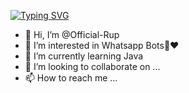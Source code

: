 [![Typing SVG](https://readme-typing-svg.herokuapp.com?font=Fira+Code&size=30&pause=1000&color=DB25F7&multiline=true&width=435&lines=OFFICIAL%F0%9F%92%8CRUP;LOVE+TO+MAKE+BOTS+;FOR+GROUPS%E2%9D%A4;%F0%9F%98%8E%E2%9D%A4DREAM+BOY+RUP%F0%9F%98%8E%F0%9F%91%BB)](https://git.io/typing-svg)


















- 👋 Hi, I’m @Official-Rup
- 👀 I’m interested in Whatsapp Bots🥺♥️
- 🌱 I’m currently learning Java
- 💞️ I’m looking to collaborate on ...
- 📫 How to reach me ...

<!---
Official-Rup/Official-Rup is a ✨ special ✨ repository because its `README.md` (this file) appears on your GitHub profile.
You can click the Preview link to take a look at your changes.
--->
